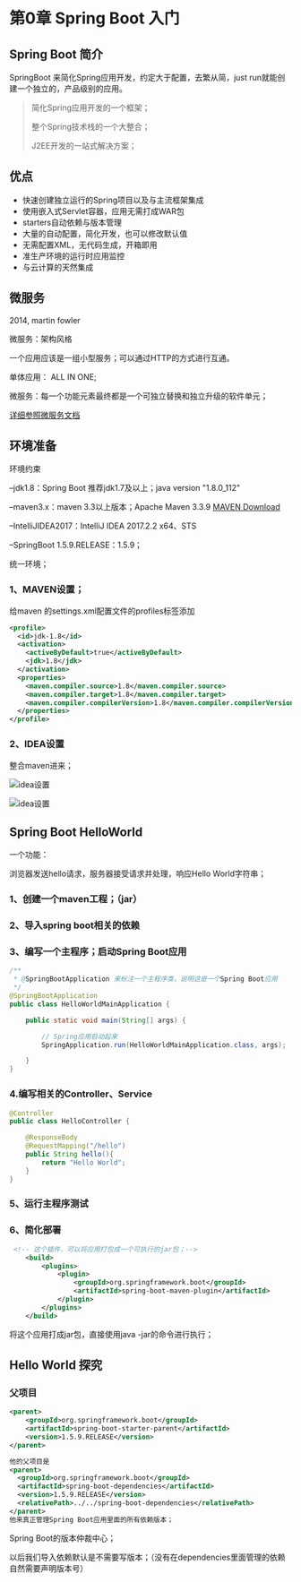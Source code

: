 # 第0章 Spring Boot 入门
## Spring Boot 简介
SpringBoot 来简化Spring应用开发，约定大于配置，去繁从简，just run就能创建一个独立的，产品级别的应用。
> 简化Spring应用开发的一个框架；
>
> 整个Spring技术栈的一个大整合；
>
> J2EE开发的一站式解决方案；

## 优点
- 快速创建独立运行的Spring项目以及与主流框架集成
- 使用嵌入式Servlet容器，应用无需打成WAR包
- starters自动依赖与版本管理
- 大量的自动配置，简化开发，也可以修改默认值
- 无需配置XML，无代码生成，开箱即用
- 准生产环境的运行时应用监控
- 与云计算的天然集成

## 微服务
2014, martin fowler

微服务：架构风格

一个应用应该是一组小型服务；可以通过HTTP的方式进行互通。

单体应用： ALL IN ONE;

微服务：每一个功能元素最终都是一个可独立替换和独立升级的软件单元；

[详细参照微服务文档](https://martinfowler.com/articles/microservices.html#MicroservicesAndSoa)

## 环境准备

环境约束

–jdk1.8：Spring Boot 推荐jdk1.7及以上；java version "1.8.0_112"

–maven3.x：maven 3.3以上版本；Apache Maven 3.3.9 [MAVEN Download](http://maven.apache.org/download.cgi)

–IntelliJIDEA2017：IntelliJ IDEA 2017.2.2 x64、STS

–SpringBoot 1.5.9.RELEASE：1.5.9；

统一环境；
### 1、MAVEN设置；

给maven 的settings.xml配置文件的profiles标签添加

```xml
<profile>
  <id>jdk-1.8</id>
  <activation>
    <activeByDefault>true</activeByDefault>
    <jdk>1.8</jdk>
  </activation>
  <properties>
    <maven.compiler.source>1.8</maven.compiler.source>
    <maven.compiler.target>1.8</maven.compiler.target>
    <maven.compiler.compilerVersion>1.8</maven.compiler.compilerVersion>
  </properties>
</profile>
```
### 2、IDEA设置

整合maven进来；

![idea设置](image/201904051729.png)

![idea设置](image/201904051731.png)


## Spring Boot HelloWorld

一个功能：

浏览器发送hello请求，服务器接受请求并处理，响应Hello World字符串；

### 1、创建一个maven工程；（jar）

### 2、导入spring boot相关的依赖

### 3、编写一个主程序；启动Spring Boot应用

```java
/**
 * @SpringBootApplication 来标注一个主程序类，说明这是一个Spring Boot应用
 */
@SpringBootApplication
public class HelloWorldMainApplication {

    public static void main(String[] args) {

        // Spring应用启动起来
        SpringApplication.run(HelloWorldMainApplication.class, args);

    }
}
```
### 4.编写相关的Controller、Service

```java
@Controller
public class HelloController {

    @ResponseBody
    @RequestMapping("/hello")
    public String hello(){
        return "Hello World";
    }
}

```

### 5、运行主程序测试

### 6、简化部署

```xml
 <!-- 这个插件，可以将应用打包成一个可执行的jar包；-->
    <build>
        <plugins>
            <plugin>
                <groupId>org.springframework.boot</groupId>
                <artifactId>spring-boot-maven-plugin</artifactId>
            </plugin>
        </plugins>
    </build>
```

将这个应用打成jar包，直接使用java -jar的命令进行执行；

## Hello World 探究

### 父项目
```xml
<parent>
    <groupId>org.springframework.boot</groupId>
    <artifactId>spring-boot-starter-parent</artifactId>
    <version>1.5.9.RELEASE</version>
</parent>

他的父项目是
<parent>
  <groupId>org.springframework.boot</groupId>
  <artifactId>spring-boot-dependencies</artifactId>
  <version>1.5.9.RELEASE</version>
  <relativePath>../../spring-boot-dependencies</relativePath>
</parent>
他来真正管理Spring Boot应用里面的所有依赖版本；

```

Spring Boot的版本仲裁中心；

以后我们导入依赖默认是不需要写版本；（没有在dependencies里面管理的依赖自然需要声明版本号）